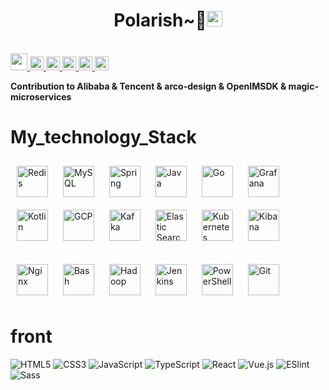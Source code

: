 
<p align="center">
<h1 height="200px" align="center">Polarish~🍭<img src="https://cdn.jsdelivr.net/gh/MaleWeb/picture/images/techblog/hi.gif" width="25"></h1>
</p>

<br>
<a href="#">
<img height="27px" src="https://user-images.githubusercontent.com/41336612/118458463-5c9aeb00-b72d-11eb-947f-5a1f6a7f8b9e.png" />
</a>

<a href="https://github.com/Alibaba">
  <img alt="Tencent" width="22px" src="https://avatars.githubusercontent.com/u/1961952?s=200&v=4" />
</a>

<a href="https://github.com/Tencent">
  <img alt="Tencent" width="22px" src="https://user-images.githubusercontent.com/41336612/118458817-b1d6fc80-b72d-11eb-8bcc-f4c995635ca3.png" />
</a>

<a href="https://github.com/bytedance/magic-microservices">
  <img alt="bytedance" width="22px" src="https://avatars.githubusercontent.com/u/4158466?s=200&v=4" />
</a>

<a href="https://github.com/arco-design/arco-design">
  <img alt="arco-design" width="22px" src="https://avatars.githubusercontent.com/u/64576149?s=200&v=4" />
</a>
<a href="https://github.com/OpenIMSDK">
  <img alt="arco-design" width="22px" src="https://avatars.githubusercontent.com/u/84842645?s=200&v=4" />
</a>

**Contribution to Alibaba & Tencent & arco-design & OpenIMSDK & magic-microservices**

# My_technology_Stack
<div align="left">
<a href="https://redis.io/" target="_blank"><img style="margin: 10px" src="https://profilinator.rishav.dev/skills-assets/redis-original-wordmark.svg" alt="Redis" height="50" /></a>
<a href="https://www.mysql.com/" target="_blank"><img style="margin: 10px" src="https://profilinator.rishav.dev/skills-assets/mysql-original-wordmark.svg" alt="MySQL" height="50" /></a>  
<a href="https://docs.spring.io/spring-framework/docs/3.0.x/reference/expressions.html#:~:text=The%20Spring%20Expression%20Language%20(SpEL,and%20basic%20string%20templating%20functionality." target="_blank"><img style="margin: 10px" src="https://profilinator.rishav.dev/skills-assets/springio-icon.svg" alt="Spring" height="50" /></a>
<a href="https://www.java.com/" target="_blank"><img style="margin: 10px" src="https://profilinator.rishav.dev/skills-assets/java-original-wordmark.svg" alt="Java" height="50" /></a>
<a href="https://go.dev/" target="_blank"><img style="margin: 10px" src="https://profilinator.rishav.dev/skills-assets/go-original.svg" alt="Go" height="50" /></a>
<a href="https://grafana.com/" target="_blank"><img style="margin: 10px" src="https://profilinator.rishav.dev/skills-assets/grafana.png" alt="Grafana" height="50" /></a>
<a href="https://kotlinlang.org/" target="_blank"><img style="margin: 10px" src="https://profilinator.rishav.dev/skills-assets/kotlinlang-icon.svg" alt="Kotlin" height="50" /></a>  
<a href="https://cloud.google.com/" target="_blank"><img style="margin: 10px" src="https://profilinator.rishav.dev/skills-assets/google_cloud-icon.svg" alt="GCP" height="50" /></a>  
<a href="https://kafka.apache.org/" target="_blank"><img style="margin: 10px" src="https://profilinator.rishav.dev/skills-assets/apache_kafka-icon.svg" alt="Kafka" height="50" /></a>  
<a href="https://www.elastic.co/" target="_blank"><img style="margin: 10px" src="https://profilinator.rishav.dev/skills-assets/elasticsearch.png" alt="Elastic Search" height="50" /></a>  
<a href="https://kubernetes.io/" target="_blank"><img style="margin: 10px" src="https://profilinator.rishav.dev/skills-assets/kubernetes-icon.svg" alt="Kubernetes" height="50" /></a>  
<a href="https://www.elastic.co/kibana/" target="_blank"><img style="margin: 10px" src="https://profilinator.rishav.dev/skills-assets/kibana.png" alt="Kibana" height="50" /></a>
<br>

<br>
<a href="https://www.nginx.com/" target="_blank"><img style="margin: 10px" src="https://profilinator.rishav.dev/skills-assets/nginx-original.svg" alt="Nginx" height="50" /></a>
<a href="https://www.gnu.org/software/bash/" target="_blank"><img style="margin: 10px" src="https://profilinator.rishav.dev/skills-assets/gnu_bash-icon.svg" alt="Bash" height="50" /></a>
<a href="https://hadoop.apache.org/" target="_blank"><img style="margin: 10px" src="https://profilinator.rishav.dev/skills-assets/apache_hadoop-icon.svg" alt="Hadoop" height="50" /></a>
<a href="https://www.jenkins.io/" target="_blank"><img style="margin: 10px" src="https://profilinator.rishav.dev/skills-assets/jenkins-icon.svg" alt="Jenkins" height="50" /></a>
<a href="https://docs.microsoft.com/en-us/powershell/" target="_blank"><img style="margin: 10px" src="https://profilinator.rishav.dev/skills-assets/powershell.png" alt="PowerShell" height="50" /></a>  
<a href="https://github.com/" target="_blank"><img style="margin: 10px" src="https://profilinator.rishav.dev/skills-assets/git-scm-icon.svg" alt="Git" height="50" />
</a>

# front
  ![HTML5](https://img.shields.io/badge/-HTML5-%23E44D27?style=flat-square&logo=html5&logoColor=ffffff)
  ![CSS3](https://img.shields.io/badge/-CSS3-%231572B6?style=flat-square&logo=css3)
  ![JavaScript](https://img.shields.io/badge/-JavaScript-%23F7DF1C?style=flat-square&logo=javascript&logoColor=000000&labelColor=%23F7DF1C&color=%23FFCE5A)
  ![TypeScript](https://img.shields.io/badge/-TypeScript-007ACC?style=flat-square&logo=typescript&logoColor=white)
  ![React](https://img.shields.io/badge/-React-%23282C34?style=flat-square&logo=react)
  ![Vue.js](https://img.shields.io/badge/-Vue.js-%232c3e50?style=flat-square&logo=vuedotjs)
  ![ESlint](https://img.shields.io/badge/-ESLint-%234B32C3?style=flat-square&logo=eslint)
  ![Sass](https://img.shields.io/badge/-Sass-%23CC6699?style=flat-square&logo=sass&logoColor=ffffff)


